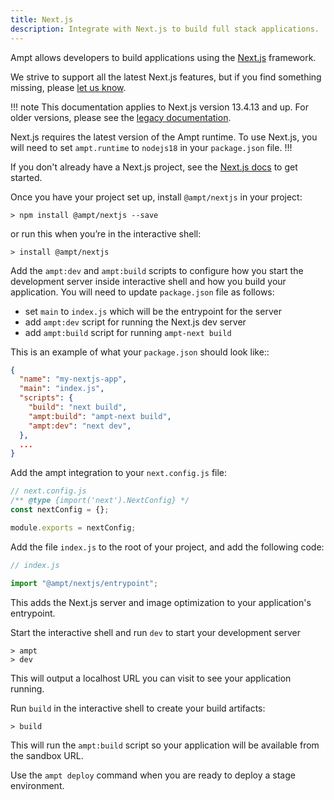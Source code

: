 ```yaml
---
title: Next.js
description: Integrate with Next.js to build full stack applications.
---
```


Ampt allows developers to build applications using the [Next.js](https://nextjs.org/) framework.

We strive to support all the latest Next.js features, but if you find something missing, please [let us know](https://getampt.com/contact).

!!! note
This documentation applies to Next.js version 13.4.13 and up. For older versions, please see the [legacy documentation](/docs/frameworks/next-legacy).

Next.js requires the latest version of the Ampt runtime. To use Next.js, you will need to set `ampt.runtime` to `nodejs18` in your `package.json` file.
!!!

If you don't already have a Next.js project, see the [Next.js docs](https://nextjs.org/docs) to get started.

Once you have your project set up, install `@ampt/nextjs` in your project:

```terminal title=Terminal
> npm install @ampt/nextjs --save
```

or run this when you’re in the interactive shell:

```terminal title=Terminal
> install @ampt/nextjs
```

Add the `ampt:dev` and `ampt:build` scripts to configure how you start the development server inside interactive shell and how you build your application. You will need to update `package.json` file as follows:

- set `main` to `index.js` which will be the entrypoint for the server
- add `ampt:dev` script for running the Next.js dev server
- add `ampt:build` script for running `ampt-next build`

This is an example of what your `package.json` should look like::

```json title=package.json, copy=false
{
  "name": "my-nextjs-app",
  "main": "index.js",
  "scripts": {
    "build": "next build",
    "ampt:build": "ampt-next build",
    "ampt:dev": "next dev",
  },
  ...
}
```

Add the ampt integration to your `next.config.js` file:

```javascript header=false
// next.config.js
/** @type {import('next').NextConfig} */
const nextConfig = {};

module.exports = nextConfig;
```

Add the file `index.js` to the root of your project, and add the following code:

```javascript header=false
// index.js

import "@ampt/nextjs/entrypoint";
```

This adds the Next.js server and image optimization to your application's entrypoint.

Start the interactive shell and run `dev` to start your development server

```terminal title=Terminal, copy=false
> ampt
> dev
```

This will output a localhost URL you can visit to see your application running.

Run `build` in the interactive shell to create your build artifacts:

```terminal title=Terminal, copy=false
> build
```

This will run the `ampt:build` script so your application will be available from the sandbox URL.

Use the `ampt deploy` command when you are ready to deploy a stage environment.
